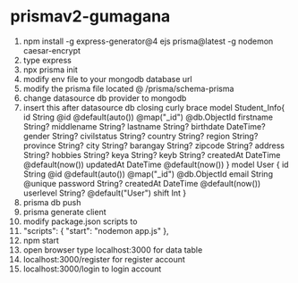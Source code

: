 # prismav2-gumagana

1. npm install -g express-generator@4 ejs prisma@latest -g nodemon caesar-encrypt
2. type express
3. npx prisma init
4. modify env file to your mongodb database url
5. modify the prisma file located @ /prisma/schema-prisma
6. change datasource db provider to mongodb
7. insert this after datasource db closing curly brace
    model Student_Info{
  id String @id @default(auto()) @map("_id") @db.ObjectId
  firstname    String?
  middlename   String?
  lastname     String?
  birthdate    DateTime?
  gender       String?
  civilstatus  String?
  country      String?
  region       String?
  province     String?
  city         String?
  barangay     String?
  zipcode      String?
  address      String?
  hobbies      String?
  keya         String?
  keyb         String?
  createdAt  DateTime     @default(now())
  updatedAt  DateTime     @default(now())
}
model User {
  id        String        @id @default(auto()) @map("_id") @db.ObjectId
  email     String        @unique
  password  String?
  createdAt  DateTime     @default(now())
  userlevel String?       @default("User")
  shift     Int
}
8. prisma db push
9. prisma generate client
10. modify package.json scripts to 
11.  "scripts": {
    "start": "nodemon app.js"
  },
12. npm start
13. open browser type localhost:3000 for data table
14. localhost:3000/register for register account
15. localhost:3000/login to login account
